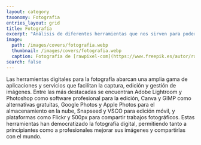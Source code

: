 ```yaml
---
layout: category
taxonomy: Fotografia
entries_layout: grid
title: Fotografía
excerpt: "Análisis de diferentes herramientas que nos sirven para poder editar, mejorar y catalogar nuestras fotografías, así como exponerlas mediante albumes."
image:
  path: /images/covers/fotografia.webp
  thumbnail: /images/covers/fotografia.webp
  caption: Fotografía de [rawpixel-com](https://www.freepik.es/autor/rawpixel-com)
search: false
---
```

Las herramientas digitales para la fotografía abarcan una amplia gama de aplicaciones y servicios que facilitan la captura, edición y gestión de imágenes. Entre las más destacadas se encuentran Adobe Lightroom y Photoshop como software profesional para la edición, Canva y GIMP como alternativas gratuitas, Google Photos y Apple Photos para el almacenamiento en la nube, Snapseed y VSCO para edición móvil, y plataformas como Flickr y 500px para compartir trabajos fotográficos. Estas herramientas han democratizado la fotografía digital, permitiendo tanto a principiantes como a profesionales mejorar sus imágenes y compartirlas con el mundo.
